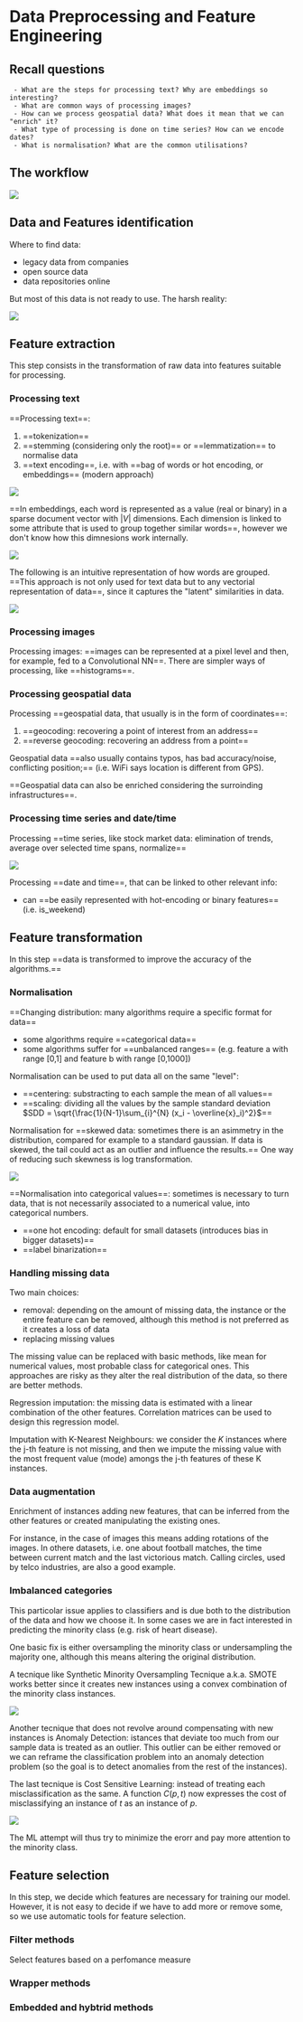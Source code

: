 # Data Preprocessing and Feature Engineering

## Recall questions
     - What are the steps for processing text? Why are embeddings so interesting?
     - What are common ways of processing images?
     - How can we process geospatial data? What does it mean that we can "enrich" it?
     - What type of processing is done on time series? How can we encode dates?
     - What is normalisation? What are the common utilisations?

## The workflow

![](./static/ML/workfloweng.png)

## Data and Features identification

Where to find data:
- legacy data from companies 
- open source data
- data repositories online

But most of this data is not ready to use. The harsh reality:

![](./static/ML/harsh.png)

## Feature extraction

This step consists in the transformation of raw data into features suitable for processing.

### Processing text

==Processing text==:
1. ==tokenization==
2. ==stemming (considering only the root)== or ==lemmatization== to normalise data
3. ==text encoding==, i.e. with ==bag of words or hot encoding, or embeddings== (modern approach)

<!-- This actually is one hot encoding -->
![](./static/ML/bagofwords.png)

==In embeddings, each word is represented as a value (real or binary) in a sparse document vector with $|V|$ dimensions. Each dimension is linked to some attribute that is used to group together similar words==, however we don't know how this dimnesions work internally.

![](./static/ML/wordemb.png)

The following is an intuitive representation of how words are grouped. ==This approach is not only used for text data but to any vectorial representation of data==, since it captures the "latent" similarities in data.

![](./static/ML/wordemb2.png)

### Processing images

Processing images: ==images can be represented at a pixel level and then, for example, fed to a Convolutional NN==.
There are simpler ways of processing, like ==histograms==.

### Processing geospatial data

Processing ==geospatial data, that usually is in the form of coordinates==: 
1. ==geocoding: recovering a point of interest from an address==
2. ==reverse geocoding: recovering an address from a point==

Geospatial data ==also usually contains typos, has bad accuracy/noise, conflicting position;== (i.e. WiFi says location is different from GPS).

==Geospatial data can also be enriched considering the surroinding infrastructures==.

### Processing time series and date/time

Processing ==time series, like stock market data: elimination of trends, average over selected time spans, normalize==

![](./static/ML/timedata.png)

Processing ==date and time==, that can be linked to other relevant info:
- can ==be easily represented with hot-encoding or binary features== (i.e. is_weekend)

## Feature transformation

In this step ==data is transformed to improve the accuracy of the algorithms.==

### Normalisation

==Changing distribution: many algorithms require a specific format for data==
- some algorithms require ==categorical data==
- some algorithms suffer for ==unbalanced ranges== (e.g. feature a with range [0,1] and feature b with range [0,1000])

Normalisation can be used to put data all on the same "level":
- ==centering: substracting to each sample the mean of all values==
- ==scaling: dividing all the values by the sample standard deviation $SDD = \sqrt{\frac{1}{N-1}\sum_{i}^{N} (x_i - \overline{x}_i)^2}$==

Normalisation for ==skewed data: sometimes there is an asimmetry in the distribution, compared for example to a standard gaussian. If data is skewed, the tail could act as an outlier and influence the results.==
One way of reducing such skewness is log transformation.

![](./static/ML/skeweddata.png)

==Normalisation into categorical values==: sometimes is necessary to turn data, that is not necessarily associated to a numerical value, into categorical numbers.
- ==one hot encoding: default for small datasets (introduces bias in bigger datasets)==
- ==label binarization==

### Handling missing data

Two main choices:
- removal: depending on the amount of missing data, the instance or the entire feature can be removed, although this method is not preferred as it creates a loss of data
- replacing missing values

The missing value can be replaced with basic methods, like mean for numerical values, most probable class for categorical ones. This approaches are risky as they alter the real distribution of the data, so there are better methods.

Regression imputation: the missing data is estimated with a linear combination of the other features. Correlation matrices can be used to design this regression model.

Imputation with K-Nearest Neighbours: we consider the $K$ instances where the j-th feature is not missing, and then we impute the missing value with the most frequent value (mode) amongs the j-th features of these K instances.

### Data augmentation

Enrichment of instances adding new features, that can be inferred from the other features or created manipulating the existing ones.

For instance, in the case of images this means adding rotations of the images. In othere datasets, i.e. one about football matches, the time between current match and the last victorious match. Calling circles, used by telco industries, are also a good example.

### Imbalanced categories

This particolar issue applies to classifiers and is due both to the distribution of the data and how we choose it. In some cases we are in fact interested in predicting the minority class (e.g. risk of heart disease).

One basic fix is either oversampling the minority class or undersampling the majority one, although this means altering the original distribution.

A tecnique like Synthetic Minority Oversampling Tecnique a.k.a. SMOTE works better since it creates new instances using a convex combination of the minority class instances. 

![](./static/ML/SMOTE.png)

Another tecnique that does not revolve around compensating with new instances is 
Anomaly Detection: istances that deviate too much from our sample data is treated as an outlier. This outlier can be either removed or we can reframe the classification problem into an anomaly detection problem (so the goal is to detect anomalies from the rest of the instances).

The last tecnique is Cost Sensitive Learning: instead of treating each misclassification as the same. A function $C(p,t)$ now expresses the cost of misclassifying an instance of $t$ as an instance of $p$. 

![](./static/ML/costsensitive.png)

The ML attempt will thus try to minimize the erorr and pay more attention to the minority class.

## Feature selection

In this step, we decide which features are necessary for training our model. However, it is not easy to decide if we have to add more or remove some, so we use automatic tools for feature selection.

### Filter methods

Select features based on a perfomance measure 

### Wrapper methods

### Embedded and hybtrid methods